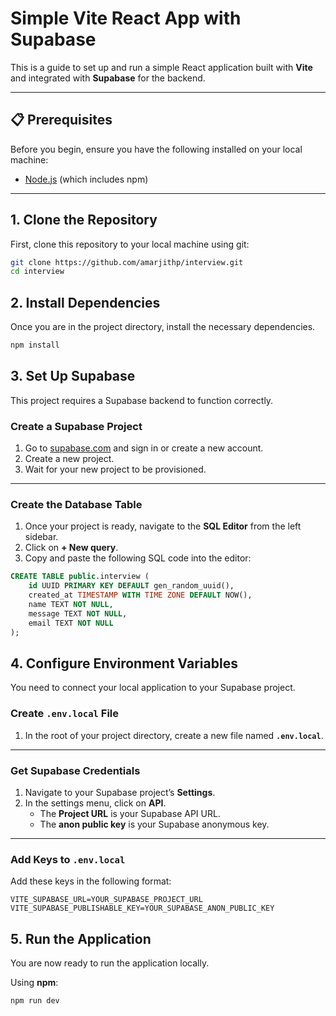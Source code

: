 # Simple Vite React App with Supabase

This is a guide to set up and run a simple React application built with **Vite** and integrated with **Supabase** for the backend.

---

## 📋 Prerequisites
Before you begin, ensure you have the following installed on your local machine:

- [Node.js](https://nodejs.org/) (which includes npm) 

---

## 1. Clone the Repository
First, clone this repository to your local machine using git:

```bash
git clone https://github.com/amarjithp/interview.git
cd interview
```
## 2. Install Dependencies
Once you are in the project directory, install the necessary dependencies.
```bash
npm install
```
## 3. Set Up Supabase
This project requires a Supabase backend to function correctly.

### Create a Supabase Project
1. Go to [supabase.com](https://supabase.com) and sign in or create a new account.  
2. Create a new project.  
3. Wait for your new project to be provisioned.  

---

### Create the Database Table
1. Once your project is ready, navigate to the **SQL Editor** from the left sidebar.  
2. Click on **+ New query**.  
3. Copy and paste the following SQL code into the editor:

```sql
CREATE TABLE public.interview (
    id UUID PRIMARY KEY DEFAULT gen_random_uuid(),
    created_at TIMESTAMP WITH TIME ZONE DEFAULT NOW(),
    name TEXT NOT NULL,
    message TEXT NOT NULL,
    email TEXT NOT NULL
);
```
## 4. Configure Environment Variables
You need to connect your local application to your Supabase project.

### Create `.env.local` File
1. In the root of your project directory, create a new file named **`.env.local`**.  

---

### Get Supabase Credentials
1. Navigate to your Supabase project’s **Settings**.  
2. In the settings menu, click on **API**.  
   - The **Project URL** is your Supabase API URL.  
   - The **anon public key** is your Supabase anonymous key.  

---

### Add Keys to `.env.local`
Add these keys in the following format:

```env
VITE_SUPABASE_URL=YOUR_SUPABASE_PROJECT_URL
VITE_SUPABASE_PUBLISHABLE_KEY=YOUR_SUPABASE_ANON_PUBLIC_KEY
```
## 5. Run the Application
You are now ready to run the application locally.

Using **npm**:

```bash
npm run dev


